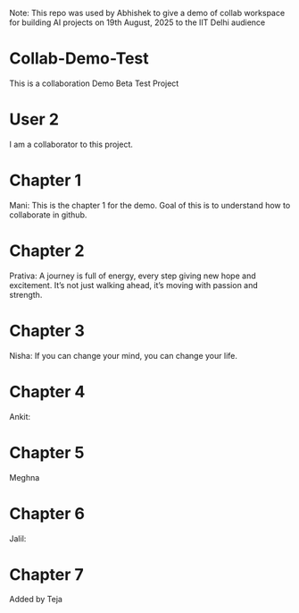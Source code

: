 Note: This repo was used by Abhishek to give a demo of collab workspace for building AI projects on 19th August, 2025 to the IIT Delhi audience

# Collab-Demo-Test
This is a collaboration Demo Beta Test Project

# User 2
I am a collaborator to this project.

# Chapter 1
Mani: 
This is the chapter 1 for the demo. Goal of this is to understand how to collaborate in github.

# Chapter 2
Prativa: A journey is full of energy, every step giving new hope and excitement.
It’s not just walking ahead, it’s moving with passion and strength.

# Chapter 3
Nisha: If you can change your mind, you can change your life.

# Chapter 4
Ankit:

# Chapter 5
Meghna

# Chapter 6
Jalil:

# Chapter 7
Added by Teja






